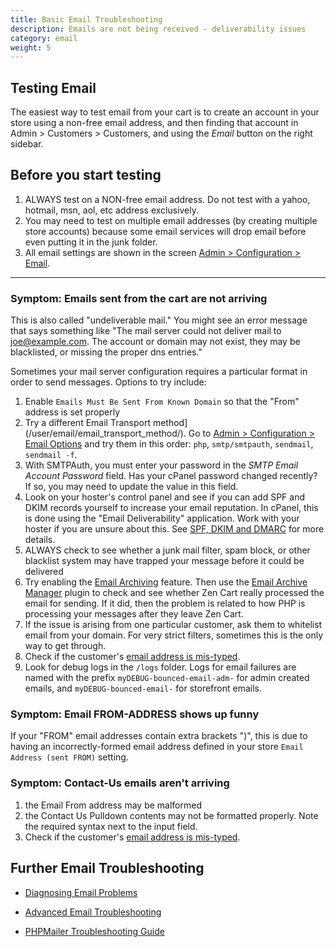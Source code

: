 ```yaml
---
title: Basic Email Troubleshooting
description: Emails are not being received - deliverability issues 
category: email
weight: 5 
---
```


## Testing Email 
The easiest way to test email from your cart is to create an account in your store using a non-free email address, and then finding that account in Admin > Customers > Customers, and using the _Email_ button on the right sidebar.

## Before you start testing
1. ALWAYS test on a NON-free email address.  Do not test with a yahoo, hotmail, msn, aol, etc address exclusively.  
1. You may need to test on multiple email addresses (by creating multiple store accounts) because some email services will drop email before even putting it in the junk folder. 
1. All email settings are shown in the screen [Admin > Configuration > Email](/user/admin_pages/configuration/configuration_emailoptions/). 

<hr>

### Symptom: Emails sent from the cart are not arriving

This is also called "undeliverable mail." You might see an error message that says something like "The mail server could not deliver mail to joe@example.com. The account or domain may not exist, they may be blacklisted, or missing the proper dns entries." 

Sometimes your mail server configuration requires a particular format in order to send messages.
Options to try include:

1. Enable `Emails Must Be Sent From Known Domain` so that the "From" address is set properly
1. Try a different Email Transport method](/user/email/email_transport_method/). 
Go to [Admin > Configuration > Email Options](/user/admin_pages/configuration/configuration_emailoptions/) and try them in this order: `php`, `smtp/smtpauth`, `sendmail`, `sendmail -f`. 
1. With SMTPAuth, you must enter your password in the _SMTP Email Account Password_ field.  Has your cPanel password changed recently?  If so, you may need to update the value in this field. 
1. Look on your hoster's control panel and see if you can add SPF and DKIM records yourself to increase your email reputation.  In cPanel, this is done using the "Email Deliverability" application.   Work with your hoster if you are unsure about this. See [SPF, DKIM and DMARC](/user/email/advanced_email_troubleshooting/#11-spf-dkim-and-dmarc) for more details. 
1. ALWAYS check to see whether a junk mail filter, spam block, or other blacklist system may have trapped your message before it could be delivered
1. Try enabling the [Email Archiving](/user/admin_pages/configuration/configuration_emailoptions/#email_archiving_active) feature. Then use the [Email Archive Manager](/user/email/email_archive_manager/) plugin to check and see whether Zen Cart really processed the email for sending. If it did, then the problem is related to how PHP is processing your messages after they leave Zen Cart. 
1. If the issue is arising from one particular customer, ask them to whitelist email from your domain.  For very strict filters, sometimes this is the only way to get through. 
1. Check if the customer's [email address is mis-typed](/user/running/mistyped_email/). 
1. Look for debug logs in the `/logs` folder.   Logs for email failures are named with the prefix `myDEBUG-bounced-email-adm-` for admin created emails, and `myDEBUG-bounced-email-` for storefront emails.

### Symptom: Email FROM-ADDRESS shows up funny
If your "FROM" email addresses contain extra brackets ")", this is due to having an incorrectly-formed email address defined in your store `Email Address (sent FROM)` setting.

### Symptom: Contact-Us emails aren't arriving

1. the Email From address may be malformed
1. the Contact Us Pulldown contents may not be formatted properly. Note the required syntax next to the input field.
1. Check if the customer's [email address is mis-typed](/user/running/mistyped_email/). 

## Further Email Troubleshooting

* [Diagnosing Email Problems](/user/email/email_introduction/#diagnosing-problems)

* [Advanced Email Troubleshooting](/user/email/advanced_email_troubleshooting/)

* [PHPMailer Troubleshooting Guide](https://github.com/PHPMailer/PHPMailer/wiki/Troubleshooting)

